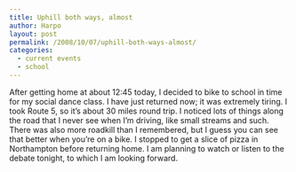```yaml
---
title: Uphill both ways, almost
author: Harpo
layout: post
permalink: /2008/10/07/uphill-both-ways-almost/
categories:
  - current events
  - school
---
```

After getting home at about 12:45 today, I decided to bike to school in time for my social dance class. I have just returned now; it was extremely tiring. I took Route 5, so it&#8217;s about 30 miles round trip. I noticed lots of things along the road that I never see when I&#8217;m driving, like small streams and such. There was also more roadkill than I remembered, but I guess you can see that better when you&#8217;re on a bike. I stopped to get a slice of pizza in Northampton before returning home. I am planning to watch or listen to the debate tonight, to which I am looking forward.